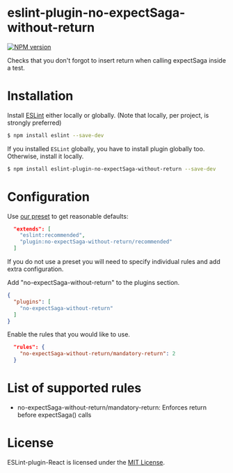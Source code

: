 eslint-plugin-no-expectSaga-without-return
===================

[![NPM version][npm-image]][npm-url]

Checks that you don't forgot to insert return when calling expectSaga inside a test.

# Installation

Install [ESLint](https://www.github.com/eslint/eslint) either locally or globally. (Note that locally, per project, is strongly preferred)

```sh
$ npm install eslint --save-dev
```

If you installed `ESLint` globally, you have to install plugin globally too. Otherwise, install it locally.

```sh
$ npm install eslint-plugin-no-expectSaga-without-return --save-dev
```

# Configuration

Use [our preset](#recommended) to get reasonable defaults:

```json
  "extends": [
    "eslint:recommended",
    "plugin:no-expectSaga-without-return/recommended"
  ]
```

If you do not use a preset you will need to specify individual rules and add extra configuration.

Add "no-expectSaga-without-return" to the plugins section.

```json
{
  "plugins": [
    "no-expectSaga-without-return"
  ]
}
```

Enable the rules that you would like to use.

```json
  "rules": {
    "no-expectSaga-without-return/mandatory-return": 2
  }
```

# List of supported rules

* no-expectSaga-without-return/mandatory-return: Enforces return before expectSaga() calls

# License

ESLint-plugin-React is licensed under the [MIT License](http://www.opensource.org/licenses/mit-license.php).

[npm-url]: https://www.npmjs.com/package/eslint-plugin-no-expectsaga-without-return
[npm-image]: https://img.shields.io/npm/v/eslint-plugin-react.svg
